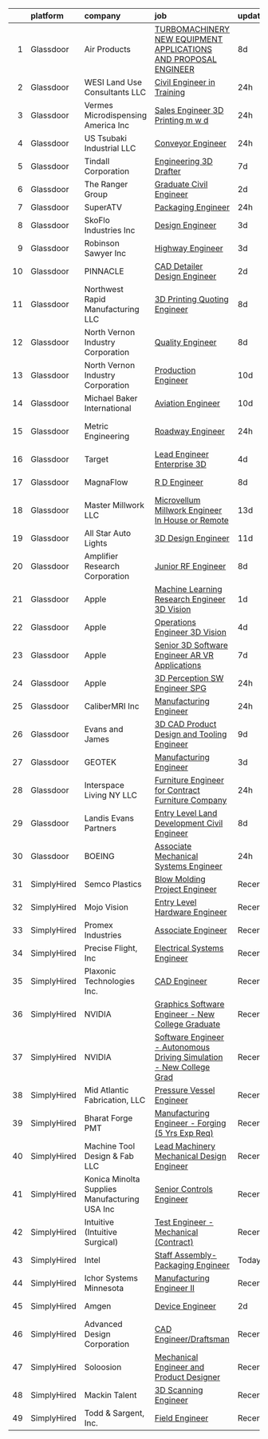 

|    | platform    | company                                       | job                                                                                                                                                                                                                                                                                                                                                                                                                                                                                                                                                                                                                                                                                                                                                                                                                                                                                                                                                                                                                                                                                                                                                                                                                                                                                                                                                                                                | update_time   | location            |
|---:|:------------|:----------------------------------------------|:---------------------------------------------------------------------------------------------------------------------------------------------------------------------------------------------------------------------------------------------------------------------------------------------------------------------------------------------------------------------------------------------------------------------------------------------------------------------------------------------------------------------------------------------------------------------------------------------------------------------------------------------------------------------------------------------------------------------------------------------------------------------------------------------------------------------------------------------------------------------------------------------------------------------------------------------------------------------------------------------------------------------------------------------------------------------------------------------------------------------------------------------------------------------------------------------------------------------------------------------------------------------------------------------------------------------------------------------------------------------------------------------------|:--------------|:--------------------|
|  1 | Glassdoor   | Air Products                                  | [TURBOMACHINERY   NEW EQUIPMENT APPLICATIONS AND PROPOSAL ENGINEER](https://www.glassdoor.com/partner/jobListing.htm?pos=121&ao=1110586&s=58&guid=00000181e1bfa828b476a8726876359f&src=GD_JOB_AD&t=SR&vt=w&cs=1_3dfcf571&cb=1657349843397&jobListingId=1007972591981&cpc=3E2BFC0D8D8346C2&jrtk=3-0-1g7grva2ogagh801-1g7grva37ghr7800-5ab1ea85283b1ccd--6NYlbfkN0AEVkFsOi_nmqAnuT6w7H761lIqN12_Jd97PaERi9O1flMFGPUqzjLB-G4-qZ4Fs8M1R8Nrh7z0lzCh2J28gz3gBlfHz1Oom92kLt7v1DCKmtp7k1wY0c3ZZdL68cqU1zRz2wqclLYYgwLTTsoyTOmdbOgWIvUSnmNx6qxU86IkyqmFI_reMG4MWXz2MVhKWpJqav3HhOtidK79wKZfY7t1818XyCg6aGfv4axXjvWYSA76--6N8nZWdJd1_sRMLEWD4b7Lx42w-AnohpdNEUkiL4WDcCbcggAUEOgNO7PcST8_yDO2tAXwNYBvHYklIPZXXpvdGOU8kxqzVBkJ_5t6xwhnvA-fkKb7DZQPfLyAIxOgIcXliLBnDm-XJNOT1mF2RMPzfUFFTnIyXuAIR54OJ8SKbYGgNPDnXjkbRDxIYPChY1JHCc2uy38Rht2yMpAgB386JrZRV_cCxtN3lERtVzpJrQS5aQLnKy-6v77I63DDCfFOzrMzDjGfEV_xw6ZF_8_kFnsIfvnV4rvFM0lNpdxxzq0CWQqfGseRpwS4c8FPdwf4IcLJYoNbacesRyl59_KqlI4Vdw-28STnIkI-ideCStkUzP2z9dMYGIUn2IFUZqdLnmEl)                                                                                                                                                                                                                                                                                                                                                                            | 8d            | Houston, TX         |
|  2 | Glassdoor   | WESI Land Use Consultants  LLC                | [Civil Engineer in Training](https://www.glassdoor.com/partner/jobListing.htm?pos=122&ao=1110586&s=58&guid=00000181e1bfa828b476a8726876359f&src=GD_JOB_AD&t=SR&vt=w&ea=1&cs=1_45cd1071&cb=1657349843397&jobListingId=1007993221858&cpc=26137B373B4A29F6&jrtk=3-0-1g7grva2ogagh801-1g7grva37ghr7800-837912928ec56853--6NYlbfkN0AuAjYKnBHsdkcMxrD7ZJITXxV72vImVt5xOyKRJQecNHkeJhImC_lT1WHNrvDfhykvpqBk5jmu9vViv7gx5HvX-UQBae8AcB2xo-Gh8XxV0YXKNDTFmjFkY5T5Akx3WNT-NUpW2UEJRjvcmTKDBUgrPn9Be_vA-qT6e2I8nMPvWgz0JSUkTZkqWzfUpsELGfKYa7-lnqpmX6Q7QMr9HExEvEFpyJDanMTePOOChBbyX2t0a-28sUc6k_nzL126Isw9wO5XLnKWPRqitUw2Syu1eal4eKqhsJHWS0q-oXFOKB94A3ehRz7JtBgGF2y7WLDJ-L7OseJwRwUr7t1HOkg2uh-1zHkn29HWtcbCfIUchBCxRodtdvoXK73RSjgp6K_rqat4eOBflKONwcQSKCUWl_efJQVrEq1GbI_fBYm4iD2Xxag58n02c4pkhZ7vecMxLc6GaQiyO0UumLxOm1cmAHyXREInS8RyC5VBBCfUb9hYtftUDwXi47DRpQdScBZG9wh9nc-6IA%3D%3D)                                                                                                                                                                                                                                                                                                                                                                                                                                                                                                                  | 24h           | Everett, WA         |
|  3 | Glassdoor   | Vermes Microdispensing America  Inc           | [Sales Engineer   3D Printing  m w d ](https://www.glassdoor.com/partner/jobListing.htm?pos=116&ao=1110586&s=58&guid=00000181e1bfa828b476a8726876359f&src=GD_JOB_AD&t=SR&vt=w&ea=1&cs=1_ef1096b1&cb=1657349843396&jobListingId=1007992940967&cpc=DED3C32E22E90A94&jrtk=3-0-1g7grva2ogagh801-1g7grva37ghr7800-4e247f00745ac9bb--6NYlbfkN0CzAZ8edS31tIiRoq5Sa9mh_ctzwvfeuiDQwmL6_F0YTXr3i8U8EDjUiAWSU9tpM6HMHlUu4bz0A1W9-oevJucUUN5sc0SJdZ1WXQeeJ31IyW0uYjyZya9yiZVmSbakpg5Z83b70s3edFBZ1e3PjQTgMDDqm7lHzTRkfkODkik43RP1HgH6Po7wgjDyZH8QWdSG7L0WU8JddADey_p2HPCEOI9sa0KC5HGaCfAnnSOVVUmdqe17VYpcaamtjlG1i_mZ3p-J284dFr1cgoM0-2ylfE_fVS157s3fXit_TjQd-l55WXAyjSqGkzdFa0EJf6gYzYYR1h-iatRY3BoWWaHKZkvVfOXb0gffxdMq_ZFJV6GTjoNQFW8zFNuGgYHHfgmfoB9pD75j_vApOlvFpzyAel4Qn5vDCXinIl2vZr-Ag_zNjS6ZEFhGm8yeuROX9AsTQCyzyjdt0hzc2iKc5GjSdVqBfZ6fFWmJyPonA9HTbL2veKGasMmyDIhRMGBAMtNf4JniSY775w%3D%3D)                                                                                                                                                                                                                                                                                                                                                                                                                                                                                                        | 24h           | Plain City, OH      |
|  4 | Glassdoor   | US Tsubaki Industrial  LLC                    | [Conveyor Engineer](https://www.glassdoor.com/partner/jobListing.htm?pos=103&ao=1110586&s=58&guid=00000181e1bfa828b476a8726876359f&src=GD_JOB_AD&t=SR&vt=w&cs=1_82ca966f&cb=1657349843394&jobListingId=1007992475288&cpc=25F93EBBC166336F&jrtk=3-0-1g7grva2ogagh801-1g7grva37ghr7800-650fce38af5bd460--6NYlbfkN0D4ROY9lslZXeKtuIKoUQUNo2wfgAtuUotm8G61JvlSj0WO8vkY0mXyyBoHddmEx16qx_PiSn1LqWMoSv8TzmYf2bwwpK3yUzX26VbhTm_TYDTWOvW_pkTvqg8kDKgp7xfYj_Uk8cLyU3UZiJEJI1oRPKA8pw3UpE3U8SU2RR38x_g6VsvQSC_GYEhp6hVwT40dglNc-0DK2oFTlin5w4c7NhdXH--yyAECFfvxcZK6qroR1Enb7uo-ufGByWlTUKp8vHWvkcTZ0NIyfMi0MTeF6oMmDrkdNbmWQlSZEEZZg1ia4CFgkLM2yOkFFpAzFqt8PbqXmmB_7jEPGU7TEBwX7LrvJFhmBt22iaug-cwCbHQ4QFG_-J5gEaTBVaCkHVxq2AqsFx1mAro2JXR7dKeiVI10tS2H9Ko6OOF-pDXRQBkuFoKdWUUVm5gk8GcxgxNaSWU5OMmMJgfqw1Gr0euf1TlFglEMEOEOwN0v6Ve65g%3D%3D)                                                                                                                                                                                                                                                                                                                                                                                                                                                                                                                                                                | 24h           | Bessemer, AL        |
|  5 | Glassdoor   | Tindall Corporation                           | [Engineering 3D Drafter](https://www.glassdoor.com/partner/jobListing.htm?pos=125&ao=1110586&s=58&guid=00000181e1bfa828b476a8726876359f&src=GD_JOB_AD&t=SR&vt=w&ea=1&cs=1_0124e7d4&cb=1657349843397&jobListingId=1007977037596&cpc=AB6E7ED505984E67&jrtk=3-0-1g7grva2ogagh801-1g7grva37ghr7800-6d8dbcf811592bfd--6NYlbfkN0BRHAOfPojhr5UlLOLEgOSBdTJg5tuPlxoeljkAG6cr_Azmo8yZrXP4asgOcqSbdAx1JJCCc3hbOI6Q1XBX1hoP4wnY9VTj0y1g1hE2Ax1f_4TaCXJfe209P17F-zor9Pj7uACuwL3tQai-hh-ebrEZrX35FP_TizMjNp2gmgv-0QJGArZpUCbUM0_WoaQvGTo6yEOh_uqmmvOupYUmuz9zafoCx1FZ06f9DfxqXMpqaAQHa4vNJ-aCfXJVU2hl6TfcZKw-9MZWQcp5l4CoQ4HpSpSe6070U2TTdWtsLEaVN8dyO_oqKsL8fv-mYYwtAxt7xHIs6WS5oa9ReACW35W5a8OroDkItSuz7nhUIGsTfDmzr6bbC6Nt3pTLmXWCElJ9aXtGDpsaNFq9xV6SgKkyMAAXdD-t5SU7d7UTdEoaVRYIpyZSpIzWL2sBhtWrGqivNRS1IWbpZhLNz_RDhLjxIriBKnUkkwb_GjgWQSOUyde1H4NMnLjh3B_fxbs2tf8kBJxtLficpw%3D%3D)                                                                                                                                                                                                                                                                                                                                                                                                                                                                                                                      | 7d            | Conley, GA          |
|  6 | Glassdoor   | The Ranger Group                              | [Graduate Civil Engineer](https://www.glassdoor.com/partner/jobListing.htm?pos=112&ao=1110586&s=58&guid=00000181e1bfa828b476a8726876359f&src=GD_JOB_AD&t=SR&vt=w&ea=1&cs=1_a8673dcf&cb=1657349843396&jobListingId=1007987162968&cpc=9F501A507CCEF403&jrtk=3-0-1g7grva2ogagh801-1g7grva37ghr7800-c37b3d1e062e2c6b--6NYlbfkN0CFxeVR7gIDo5QvFvIhRmWHDzaGkvio7MuMt1B5Z2Omn0HiliSApbVyVnRqF9zHgb34dLEQ2xj9wc6-m-QeO_N6J7e_bsHFZeZX_pYa0mXOUWKxd2VntkdXFPG12J7Vug2HtqhIcXlKGSus7njxyuGHi5cK5QJHZYK5U4QiL7SEG4fDK_nxHjXruJn-70WtlYdmjfJuXIMiGUlzwBERQD0ngC5lLHU4FrZAu4KZTXPnfbVfFAoynBOS4kAUKU1e9UeeTWzlX-RQ4DK58Ve46YH9hmYtXd50lCz-GpiEyxtrWsddkIeIdieZNAbogv9MxDkw_UCyp-IW5VexDn2Qgu9YOPrLkLq8VhH1X5xNr-7ekIVl473-oxVhzP4gQOvEKlohcUmtgbpobvBvvqdEm4eRlR_yOSTyA-G7GeUjw1GODmu472kq6_AIa3HjZUDATpAyzcS2ylmvCC2ptbuCKeILWLWzyZD4Qq_55K1xBQZbbpzWd2OqawtoLqtrBNGb0BuHt-c6xv7jYQ%3D%3D)                                                                                                                                                                                                                                                                                                                                                                                                                                                                                                                     | 2d            | Franklin, TN        |
|  7 | Glassdoor   | SuperATV                                      | [Packaging Engineer](https://www.glassdoor.com/partner/jobListing.htm?pos=123&ao=1110586&s=58&guid=00000181e1bfa828b476a8726876359f&src=GD_JOB_AD&t=SR&vt=w&ea=1&cs=1_9acda86c&cb=1657349843397&jobListingId=1007992553352&cpc=8A48E7D5890B96AC&jrtk=3-0-1g7grva2ogagh801-1g7grva37ghr7800-dd509579d79b69dd--6NYlbfkN0ARO1kyRplNheCLuGMn3cqXAPmsNZoOrBN4ebcsAGjNuKmMvplib8kB05pNX1f-BZfz-J-G75MtD0QL6iyXFxwX8q_rdXbvXyyDfwxPwvUy1iXg12LqRoTBe6llt-Tj30h4ppuvYyN0sOwRhUJyTwIPuu33hwJvhsZKMANS2J2KkiKz6OQLB4EPj8qbJE6ohDOThFQUwhVNVZpsgPCyC2K-kOuDgNxB6F0dmdq3OQvc7uWrfArlT986xkJn_IYbFoHNlAeFLmr_K0R9DNgIyY_RHETgRZ-tSMKqM5lIEI3w3gvXeRg_uUZW6BykBTiSNUQEEKP8b36Vb-1DhhxL6wUOR3zdbIaxmgmn3EVauPX8LPfpOgcsm1ORdteX4DAGLfNTXJEhz5MJILY2y2Et3cuc8Qyl0-gibiDWqire6hJPSis0Di5IqX-wzyvqfsM7hRwHIj0UI88RNdOnZIZ2xRvAivQyX7zHbBJPzvlRBJRomnYLkuTRBodlFIM7khJoYcZ2Lt9ca9gkHQ%3D%3D)                                                                                                                                                                                                                                                                                                                                                                                                                                                                                                                          | 24h           | Madison, IN         |
|  8 | Glassdoor   | SkoFlo Industries Inc                         | [Design Engineer](https://www.glassdoor.com/partner/jobListing.htm?pos=113&ao=1110586&s=58&guid=00000181e1bfa828b476a8726876359f&src=GD_JOB_AD&t=SR&vt=w&ea=1&cs=1_7db78af0&cb=1657349843396&jobListingId=1007985315404&cpc=CAF32EB92433BC76&jrtk=3-0-1g7grva2ogagh801-1g7grva37ghr7800-ee8b193d0ee07ae6--6NYlbfkN0C7-XNBNnKgfS6PgwvsR1N2731LwkDraSg-n7jseUN6wC4wVt0_gy8wTf58fm0bGviw7UpHJAXYBl7xvyuXWhzlFm7ILTW6t_YXt6ej1hEtzXb3RRmgDEFAYv_ikQy1wXHJfxJyftHIr0LMlulI7JtE8j-59eztEJ0MnV8yn8IE4AVwiFkNf0MhrAKE8rtQUI8X12Z2TtrzgMrIq_9PPPwiAAtKyxxuSka2DYfkf1V1NR_6TL1-E4nZOGxhjzBYRXhvlkESb6TE6voPLjyJN6o2Ikotrw0dVBYwUWLcD-78bow8XR7DLCTwIHpObZ_3A9JB0DIDdv_gCpXsqfzrO9hpEFHO4CUdVrawf7HQ01B5j1FIBo7dblyNrSX3Sqwi5qnUnjfbZ3RvUh5ABFq96sQo_4cKimGjqc7JkQuyQ4NWwTXpYDW_QqbUdRGcI8cxBgpktxgUwNw3YIl-A1-e-42HoQHR9VMacJPIxYVI3t9fQOdRmtEnatGmPv8UaG0N1bQ%3D)                                                                                                                                                                                                                                                                                                                                                                                                                                                                                                                                           | 3d            | Woodinville, WA     |
|  9 | Glassdoor   | Robinson   Sawyer Inc                         | [Highway Engineer](https://www.glassdoor.com/partner/jobListing.htm?pos=104&ao=1110586&s=58&guid=00000181e1bfa828b476a8726876359f&src=GD_JOB_AD&t=SR&vt=w&ea=1&cs=1_7c49c051&cb=1657349843395&jobListingId=1007984496052&cpc=08E35E8864782013&jrtk=3-0-1g7grva2ogagh801-1g7grva37ghr7800-cb71f49bc1daf06e--6NYlbfkN0CKNvdBtBh9SnuMcnkEvhJOJZTsmZHyY3ybnWicrfIHv1nK5cibWSBUwKowFdFROU5B-_JIVHjHV4uQUkCHHeMQprPiffxKwdp8WJK4h-3fSWZzxjQm0arDSvZ6E1u50lNdqfDhrCjTOfVviThNp-ITy-ruRRb39EmhZDrnxKQBn32I_vYK4vYyQUeWRA4c4MoR3eRUfjURHNYhctHJYMKnIE7uCxsxRuRY8TKfGr0xnJj5_za14PUfCDzpZAcacBu2EUbxmwSVmq9wRVn-Eqw4TwOURDxknfrN45eDZXS3DwghMybd6ulkJ8sVycjTIeFTEjLlhdv91Plv4EXXD_nHNdDOP4qCq0O9Hs1en5FN5C1wivivzjj25km6utyLknMJdv5v6AthKd1aK9mb4raqsdmRfi2yW0TJImlfhMF94ZikUOTAQVRVaXknZOeARvdx9QeBURBYIzsP1JczLjxTqmkf262cnc8BLr88EX8elxfbHiXo5__y4u6TB6ouNFI%3D)                                                                                                                                                                                                                                                                                                                                                                                                                                                                                                                                          | 3d            | Gastonia, NC        |
| 10 | Glassdoor   | PINNACLE                                      | [CAD Detailer Design Engineer](https://www.glassdoor.com/partner/jobListing.htm?pos=117&ao=1110586&s=58&guid=00000181e1bfa828b476a8726876359f&src=GD_JOB_AD&t=SR&vt=w&ea=1&cs=1_66702ad9&cb=1657349843397&jobListingId=1007987370355&cpc=67D5E609A3B8C355&jrtk=3-0-1g7grva2ogagh801-1g7grva37ghr7800-cf24268807e5954c--6NYlbfkN0CB9EtjBpeTX86Av7sz5ftMXX-ti6S2BjThBsHEZ76p5bTpK0OCmjZlUEGZCrdr5lK4sPkUyGH88m5M7VQQm2piqLSaUEXZDPdMjVlfmKABGmX-uJMu3dGyU4dQ2rLqRMLy1HkI5dC0vFRKKYXXX9sjAoVVAlOeJkayp9EjbktLUdgrFfPzvwI8Q0PfwWbs9jEnV35ckUnUgyCeXoyOl96hcpRLG4g8nLzNyG1J9LwBZTvpP8lsZ8qm1iJ5fVD9Euf4wHHzcZ76BhrH27MQx-TD5r1LozK45T7lQkBXRiXGuoCoxLZP8gZp89-1k5aqQQWjuBQc6EaGDMNkhTcty5fYSpo_5EaVIJJ0K-K2fjVTCDE0IdO1Os_CWUYhq-4pI6-ww_m5hB-f7z_DMWx-DDUa5U7b97m1JMHZgkbkr1SIIQvFJ3x5s4BABxwpu4an6hNgrcj53Zk51jQsWLhOuYrU2T35JDDbi7OZrVy3H0I15FanGM2Ckqx-kklDuFbtABKLxagorbVJTQ%3D%3D)                                                                                                                                                                                                                                                                                                                                                                                                                                                                                                                | 2d            | Hillsboro, OR       |
| 11 | Glassdoor   | Northwest Rapid Manufacturing  LLC            | [3D Printing Quoting Engineer](https://www.glassdoor.com/partner/jobListing.htm?pos=101&ao=1110586&s=58&guid=00000181e1bfa828b476a8726876359f&src=GD_JOB_AD&t=SR&vt=w&ea=1&cs=1_c56df16b&cb=1657349843394&jobListingId=1007973343350&cpc=688954DE3DB7E469&jrtk=3-0-1g7grva2ogagh801-1g7grva37ghr7800-5f66f7d07ebfaaec--6NYlbfkN0BdDHiSlq2TKVYTvK036ioTcRDjelCKzvFOpLFiF--0iXrCtLHoAIe2MN4iIXd48C1MGKb3iZS08jd5lUXS7EN2kilVDQbCoX5uNuGQF1IEyNcucH9pT9jU7aDEbJqeipgzh6FlYIf7ufncslwqcO5H2hn8zkpAsgeUMMSIGeLdTztrtEs_auo9-pYZYqEZ5kELJdgfE3Yc4hZbU5mmlhiPMGLsK9XX2FbxcodMKojJ9a_A3BCdccqf8HSXrg9XzOxABxYXJKSdUVSBDWcrDqDbFQeeiiEe05Ikg5Yw_NX9usKujCrKHxUEUytEQ4QEXXpPTQO0Nx7cj-7MKOnY10Oe6W7OcPZn4yug167TGoPCX7qJhQ8mg5Zek0pQ4wS-4kEtjKlWiV5rTdKhYN9xmoSJ3_F1S6aWJshlZste1Fioc34qDhc_YFRmPnutW6LreG-Q34a3DCl7RVruGWlDoYalKdu1ZXKQ6EknfQYJz9NAzPwRqpKlwHdwADwFxMFOw5N_B9ElGGMnog%3D%3D)                                                                                                                                                                                                                                                                                                                                                                                                                                                                                                                | 8d            | McMinnville, OR     |
| 12 | Glassdoor   | North Vernon Industry Corporation             | [Quality Engineer](https://www.glassdoor.com/partner/jobListing.htm?pos=109&ao=1110586&s=58&guid=00000181e1bfa828b476a8726876359f&src=GD_JOB_AD&t=SR&vt=w&ea=1&cs=1_7d71657a&cb=1657349843396&jobListingId=1007973736589&cpc=6A461AFE751253A5&jrtk=3-0-1g7grva2ogagh801-1g7grva37ghr7800-c3a6a4ee2836e462--6NYlbfkN0AEUSoZ8Q6MTlPUfi1Ow4rdHZ2Oh79Dv40WcjdpagmZC9NbJJpdwzpnzeFtE_bI80wm4KXTqBFEh-vi19c2eJA4iULaJLL2PuIdXTqgnej5rIWEpgFeM6Wlzgds4cZNzrfQsPCoXweXZfgCp6Va_5mNBeMx9niu3RL_p4Kh-jDe0kGNPhjI5aStuCSYeIU1W45xMwwkVUBvm-W9jBwXNIg54jimGBaFRlMvezsJbxxLI1zeNI4y-0pzAPY3k3ojpflMRkUwnyFSSMW_bIvuYSY-C6kUV3AS42tJ7EvGcTLs7-YnFGIypTx5jPd6yXdh8nGkGtaBbGWWGtag1nhHqvAjcD-SOE_lpVlM278jum88fT7Jp1N8pxqq_2LQozM3ek7Umst60PCXsHYxqwz_5oiPCsqzlLC0ErwLvY4yNJAryXXE-4Sqg07h4FmllFUJKwjsTnN-XOb2OhBiynXtDLdhmGsrktpyS1fi9-GVINIldx5-dHxfUyWoUnpEoYZKoeX8ACtAmmq-cQ%3D%3D)                                                                                                                                                                                                                                                                                                                                                                                                                                                                                                                            | 8d            | North Vernon, IN    |
| 13 | Glassdoor   | North Vernon Industry Corporation             | [Production Engineer](https://www.glassdoor.com/partner/jobListing.htm?pos=105&ao=1110586&s=58&guid=00000181e1bfa828b476a8726876359f&src=GD_JOB_AD&t=SR&vt=w&ea=1&cs=1_6cf75179&cb=1657349843395&jobListingId=1007969130163&cpc=BA4050D3C239FA65&jrtk=3-0-1g7grva2ogagh801-1g7grva37ghr7800-a2679a5f9aa26540--6NYlbfkN0AEUSoZ8Q6MTlPUfi1Ow4rdHZ2Oh79Dv40WcjdpagmZC9NbJJpdwzpnzeFtE_bI80we7PLqnYJ3DWAX-TE2lX8rmXEKxjzNTfZfgLaDBDmFhRc74PxNEGiHlDpjFyZ6bfPqVKi9cmb6yVMFDfrkR099E1iQuozpZacpfTocRNIanusffKisI_R9hLzRJDeZXNc93bXnVkJ9eSvCVWS2hhpy8cmiluKaDEErbH5b8h889cQAyYIAYRypPB0Z7udTBDThXawiG9LsO-VtF4Z601fLYWP80o23KT_zbvCRd3dANCaqdEGaVUZQnnLomr9tvlmQHzODDkfmzO6jLDLGA1n_gu5oR7e4jCszlDEfEGjbHx2htILXj31u9YiIc01t7xdxmDvQlyDaewu1TwNRKCiR3J6yxD_16Y-mQKC9tx-zIQFTM5wmgAuFJOkhfTna_SlLKIwK53mK5z_KRi7YJ6bvSp53_YLoizn4iE5HeB32EeubPuE5KaV7fq11lFwiKsZLUEmLkP5ijg%3D%3D)                                                                                                                                                                                                                                                                                                                                                                                                                                                                                                                         | 10d           | North Vernon, IN    |
| 14 | Glassdoor   | Michael Baker International                   | [Aviation Engineer](https://www.glassdoor.com/partner/jobListing.htm?pos=119&ao=1110586&s=58&guid=00000181e1bfa828b476a8726876359f&src=GD_JOB_AD&t=SR&vt=w&cs=1_d51f84b8&cb=1657349843397&jobListingId=1007967822970&cpc=F5E96E35A1725171&jrtk=3-0-1g7grva2ogagh801-1g7grva37ghr7800-f8f09e8f24b34468--6NYlbfkN0Bw6-PCJRpRXGAWvRKjRGO12LLkIPLF8Mel29qcmNmjc051Zg1Fu4MVlztxQQQgvSP2dnYjanfDZFIXd3tiVYF-mfAUhCx2XSfvWaIOvC3zCYz5AwpQsml8lReAFWxzwzXqfKUVoSJIlPtxdCzK1B1JAmayZaF8UKtYPXUFgKMGnoVIW6fLTh-WFNjs2vot_hNqETyLHx0nlSF1aYTP9K-D8frzpG4GtH5NULSqSuH0LLtG2EvOi4NG4vkgG9bOXS7VQqkI34QiXMDwk2gvf051101NLfS8a_EqoGYr75cnA69eFoJa32Nij-oz0p8oSBMghN62V3kRnNYyy4GjLbYBIOkMhM-v2G4A0_7fdhHHcYOTEpnk_fnWvboXr7EUZ6B0KOAKZdbYxYWyuXdOtn0AcZHhv5ytg1aSlO5vwFAp46tPv1MHJMT3VD_mES1WEHZ2PX_21EoK5UqvoScoSm3kW3NFBYwaiYLRHI2RaqNvm7N4yyX65gelYd1D4eWwjyx39FO3fOWbPPvyQk2u0uUt)                                                                                                                                                                                                                                                                                                                                                                                                                                                                                                                            | 10d           | Columbia, SC        |
| 15 | Glassdoor   | Metric Engineering                            | [Roadway Engineer](https://www.glassdoor.com/partner/jobListing.htm?pos=118&ao=1110586&s=58&guid=00000181e1bfa828b476a8726876359f&src=GD_JOB_AD&t=SR&vt=w&cs=1_10aaa391&cb=1657349843396&jobListingId=1007992615745&cpc=B27F49C9D64D6F84&jrtk=3-0-1g7grva2ogagh801-1g7grva37ghr7800-e15c5543eaf3cc4c--6NYlbfkN0DidxVwgmOe-ABwagrwZJDiR9WGDyPDKLtKUy7pDlbvGqMiUcUIm-rDMxHUw0G-qyOajSBA2KuW6CuCjXJxluzKnWzlLKSY_3tMUB9hWL0-mKUYmmaDiepr04WA_Pds_mW_bMVfex2GRYEzGtxFSpJ4t44ptDi1BInxpxyhrGDLHEPxxtss8BNyBpdUs6mYuU6xfe5UhD_mszw3kqVOmydWzeyZCZmjV3UpxTC1xuEPe8elM1wfBpZ3YytJpjW8pMPN3wAWtOAV1eDkPTO1777efi9VpkKJGJpVhAe3Zrk_h5V_9iwzIqNbHygGpX2VxZ546WQcjs5Zwd-cvcN6dtN49gY7D4o0fCTKxNERnFUAEmcPiwtTphwO_xlTHYmurbyxk6GNAPpiS6H3vlimH2pMTONI-bq8RjsX-eh50n2rUONicGvyfBO4nV5XFDTKzvjTWW1WocwGbXdCvTuNGwRhZNmtZZh1OyyjMcl_mMoyfsqc-yfRBzUtSB3EDiGHe3gXFlKvz_LaTHA-tlruetQfsQ-IOmkv3uieFaJRMsY-vTAEaTy99PLoWwLJt_GMwnk%3D)                                                                                                                                                                                                                                                                                                                                                                                                                                                                               | 24h           | Fort Lauderdale, FL |
| 16 | Glassdoor   | Target                                        | [Lead Engineer   Enterprise 3D](https://www.glassdoor.com/partner/jobListing.htm?pos=124&ao=1110586&s=58&guid=00000181e1bfa828b476a8726876359f&src=GD_JOB_AD&t=SR&vt=w&cs=1_46a9bad5&cb=1657349843397&jobListingId=1007983647494&cpc=F929909D2225707A&jrtk=3-0-1g7grva2ogagh801-1g7grva37ghr7800-a61ae40ab2a28484--6NYlbfkN0AgONBeCfCTVljpwzR96jFX3mtyFC--n153CYnqiKkqIbEzGownH_L0_wgVvmdp1a0PFxQe0cHQNtEnMUzCwyzMwtvuMzkwUhd_M3O8WnQfOjJvLVLAOZIZMbVoDy-QiggK0iy-GBW-HI3JDjt4osXJv4LDYuYyNLCCsx96etI_LEJv8gahSlCj85YDRRy0iTSbjuYh_dpFgH5TDjyIJSgJefVJTtLVL_8WVoSi4ja2lZcIA_VNmhX4ZkIJqLWS0h18lD_so4Uuh50RsdVLfBndNR4q4WPvBa68Kh0tmuzCytB3Cy99f2uluka6nTCCZiuc3H2i5hoxwOs8N6xim4vUMbXeoQLTDnbbhi2EAymz8-6-TQlKMTSuYY_5OMKg1NS74A2Ta6mgwAeYQM46QlmpZNCtYtK354Yf_g9B4vcZYRKP1vKVN1PAUT9oBLKrD7I%3D)                                                                                                                                                                                                                                                                                                                                                                                                                                                                                                                                                                                                  | 4d            | Brooklyn Park, MN   |
| 17 | Glassdoor   | MagnaFlow                                     | [R D Engineer](https://www.glassdoor.com/partner/jobListing.htm?pos=111&ao=1110586&s=58&guid=00000181e1bfa828b476a8726876359f&src=GD_JOB_AD&t=SR&vt=w&cs=1_4f8f0cd6&cb=1657349843396&jobListingId=1007975497174&cpc=8EBC6093F3E034FB&jrtk=3-0-1g7grva2ogagh801-1g7grva37ghr7800-de300a51145811f4--6NYlbfkN0C38BWpw3EBzI29jt_AbLJgXCBMBrbC6QbXpjXhG4qlugkjjCBYCZJb2J-DLr_tjlrJYi7z2ecRbfFPeor0jyUh5wVywVcPXUrZTMcXWiMRMNx4Hn-FgfgKJMJ9Fdj6rOQohYO9Btxs-gBvV0zBUMWhTExYqB3Gi4k9SxN2uT3bfHRzxMfDwU_iDILLkUdG9yR3_3kPjzZCqKbSEPfDh3D2rMesGtZm0X_Kwfi6-W7zAcOqeB-FsAsrpVvp61Pq0llfhBLw_TiSY-USYa3B2ome4nr_jfIjMtQvdsl2gBRlZZR_Dv8vDRV_ULiXP1e9GbfZf83ERCxyWxiI8bS__zajHnS1_NDShHYrzSWL3euM4KO8IhIzvXDt6p6eanYWaCo5wT0A3gNd9i1IzOhdHVe03ebJNhniRDhBHoRj0r9d9E3mzCvpIuD45etwer28lgR5R78AyvydolfoGZcy0aB9XH0o_v-W0dCTGhjEs6dGqbEsfetrJnAPZ1_p17OO8qoqHEIlI0K-wLundwKcbPKRP4pvnl0Ju9CrkhakkJXmpHgWBccKfbmhrWJUpvh1ehBuiNpn0sTQ7_2kYKGhihUj8sVvaGLwQ7kVSKxaiD5kUYAg9iAR1mgiUSOoxct66qjQeqCu2THWtfdEFyil0Y3cuszyu54uNbpsetB9G09eNlAz7inmFi9DQBcNxkEAiu0epmAO57zsSRAMZGwAA-CJZ_oLWy_2A3o7NgCR0tcFIYk7NuUTxX0Q)                                                                                                                                                                                                                                                                                                 | 8d            | Oceanside, CA       |
| 18 | Glassdoor   | Master Millwork LLC                           | [Microvellum Millwork Engineer   In House or Remote](https://www.glassdoor.com/partner/jobListing.htm?pos=102&ao=1110586&s=58&guid=00000181e1bfa828b476a8726876359f&src=GD_JOB_AD&t=SR&vt=w&ea=1&cs=1_bccb584f&cb=1657349843394&jobListingId=1007963135076&cpc=9395540B6D99D707&jrtk=3-0-1g7grva2ogagh801-1g7grva37ghr7800-79562bcb5307d6b9--6NYlbfkN0AsBLspfcW29jRgiQyJxMh0XbiuosXHzDF-CFXyT9ki_2-feNXzRTgquC1rNk-JMdI8xtIqhWjHm7SXK7jBsv_aUuGYiAb9w1B4iiewpg7uJkQ3_tZunubXI0tQaWC5_FwfR9j7jTTa2vEMTELODpVTGah93SJd8mZYS1hCmpaCMCahUgt2ljou8dYDjLTXaiKwNx5O165wT5JG0zF6eS8t3bgLk5nhHk5ZgJrXxjtar6BgVWvZpjAYiWZ4OBSN0UbBaF690JbaVB1qLsBAeZNXi5FgOIAT5V5U0kJAF_jJHRszAZu189DQpR92FiFgPj2QYsdPpyC8KuIy4kjqNO7JpWo455OmlLEYVr_Q1HTRNMdgDgZNjBHgAuygCclpgM1YDUEZXflKNlbbQ6zhHwIbgS2oL4TII6V7AZpt7PV3xJ1dkyfkG0OP5egHFQCpwTULAnxzyGNpEX7Iq0WxdTKPUkGeNXOF4VFM3vL4JbN2r90xwxklF-L36jCavGEfdQEuC_6XDkx0VjuT9jp6dRIoEf47Pi9N9EpO2Qx6QVRenA%3D%3D)                                                                                                                                                                                                                                                                                                                                                                                                                                                          | 13d           | West Wareham, MA    |
| 19 | Glassdoor   | All Star Auto Lights                          | [3D Design Engineer](https://www.glassdoor.com/partner/jobListing.htm?pos=106&ao=1110586&s=58&guid=00000181e1bfa828b476a8726876359f&src=GD_JOB_AD&t=SR&vt=w&ea=1&cs=1_7ddbd278&cb=1657349843395&jobListingId=1007967052091&cpc=C1BF6838CB3F0E92&jrtk=3-0-1g7grva2ogagh801-1g7grva37ghr7800-cffdf2be661eb227--6NYlbfkN0DNAixezUniKQZycpPXM0-5F97y6CBea4lbvYQsfLBFsW_ovkE5V4jZ5FZT9Ga7kq_5UzWiy2uiCEQKOMnBTjrR3vnflLFiBJxn8cjEMxawymzo4y4SOHza8FCvy_6qUtTqxYmGyOt3qjy7D8aoWQq6bvI5V16BD3dtNFJNWuRm6ZJP_BYrGMWNeIiesqg-YU7t1lhqPk37AGzEkAlZWCZ2JhvZs_2wt0EF_Yn0ZLYY4AEf2dgHOnS6SQYa61dXyTOMzkSoI0mMjteozhW2CICon3dC-c32b-zYIcJgfhRlUsoVRC4wA1E-OAS6TYU33sVOipAEuTHx0Q65mL63EzOxKh9AnMMfTOXZ137Gd_8bDMGi-uLDXNhcINxoV-zP_PynPHzVgCMbobvoBdbWya-O0utLEHEJ-Gfc1jO3iqErVUNRt5TBbwXM9KDMBmLe8RXPtWAaYGJLaR1_ogWkUJU425nHf3fMJI3uVFuqCAeayIyrFYL09TRMs2txA5rpYemnpjHLZCBEz_Vl88OXgcl8HMtVJUAFEis3say27NXF9wEWsfFGXroV4Or9_S10KrSWUiAAIGm3K6fTs1hUkgMZ9jap2HZ4PP9MC1bZ-RAP2ZYKXIHAcJB79ggs8_PT0ykJSvOQfRkpXG2WLMixS3sIl0JWkg96FBMXKKk2fQ4n4-3DNkviL69810K7FJTgh1dClzgL6gD4GgCWDKMxhrY3Wqr51yX-NfG-5wUG0A1uzaOQt_SrYyiX7ry1a8iFsqa61MFljb4NIQ%3D%3D)                                                                                                                                                                                                                                                          | 11d           | Ferndale, MI        |
| 20 | Glassdoor   | Amplifier Research Corporation                | [Junior RF Engineer](https://www.glassdoor.com/partner/jobListing.htm?pos=115&ao=1110586&s=58&guid=00000181e1bfa828b476a8726876359f&src=GD_JOB_AD&t=SR&vt=w&ea=1&cs=1_972c9829&cb=1657349843396&jobListingId=1007973692978&cpc=BA2480082EBCBD2C&jrtk=3-0-1g7grva2ogagh801-1g7grva37ghr7800-a38fa34dd3515fb9--6NYlbfkN0BhwSWBzNnK6FAQfCqOlvcAZCXqQpIiQyC0tToH9knyLQ39f1Fu-NxJzpMVbv3LNsHo7qLmMbkaocXSkPmryp3OJ-r8gwPcIsdZ5MwWRA5DyaVdfgFiAbSomanB0s9IpMzeODcQVZrXytyejPa_7AZZ4FNSVq8UGGq2KO9MYpeukFMhS5CM6ASSDw0QlDUxiQGTmPXx_dhPI0WP3p8x89JmrOtl3B6ogo5Y-Q-ybfsOeXGBhDCl72OF-tRue3k3NnUXtLN2VFW05aWwJ65Pb8s2JcLmeDbroTHhzZtnS_PLzN2wLNhsj2PH3paUfwa3ztBdRzE_ZNmrwpRCV5Xxa9JQmrSV0pFbdMHhrbYg1-6RvBqv4_BP3R3uqTyKjO9L0uezwcXEJDubKmUoYj80ol8FdjuFIcc3ZedGu1RLerHknLwX0_57HXFox9xXdGmgK8KkdSCEMhPGSNtysajch8ea1D2rztFmExm3akBU-ttWZJ7CdhLTDBNyMbirbIuT40Q%3D)                                                                                                                                                                                                                                                                                                                                                                                                                                                                                                                                        | 8d            | Souderton, PA       |
| 21 | Glassdoor   | Apple                                         | [Machine Learning Research Engineer   3D Vision](https://www.glassdoor.com/partner/jobListing.htm?pos=127&ao=1110586&s=58&guid=00000181e1bfa828b476a8726876359f&src=GD_JOB_AD&t=SR&vt=w&cs=1_d69cd80d&cb=1657349843397&jobListingId=1007991589324&cpc=AC285F3A3ECA6BB0&jrtk=3-0-1g7grva2ogagh801-1g7grva37ghr7800-65cd5d7141a48453--6NYlbfkN0BvKrLyj5gPmtZO9T8euul8TCxuuKNOtzRJOomxnwSEodTz2Bc-sPZlt2Zgji_QUXGea24aHeGsF2rIpbzSL0xiP__p3H9FjdQipX2M93YjJP8rDOl1COVzkRizasuGaZGnBBq4ViJq3kMIlCJMWPPmFVAcDh8xR2frAi0RdVUPs3Ny8Qd0ezhtjkPcnPGCP49KlzDv0l3wEVTe5Z6HDwZZXZE9JMx4PX2n_7I-yV7-JcmDCzCFNz4f5Ld00oB6o5yLQMu0n05jRbSWL1aGntI6iH3QJY3aT5PRG69Ovs4WNfPEoatawk5YNd4xVvY1o67TSnt0jKpOvUf-QS9rsWrPpZElJIRlFUQDsd68SeVNUsrjNVXuWWfNeGxXZeV51B4SYoBpSHYVkY97MUOIMBwJ8GnPXbFT9ozgHIjtT44GrpArtl9Skg-xTl62j4wdWx_PovZfqgM_04epeqtUQUMFIRB0QHEYhoEAAsZlE3DzCVWdjrS0FAEemaUjBtWJjMgPFnXGm75LAGbqSv7zHdcLG_Ee-lpwWZ_KYER-RJ28zG3dWH7ovP1l25swjDJwU0xCDN9cA5-ovkM_oE8tIIPVQN35ij9twYZdSM-UtiQtGtX13UvT63JCaFgoEOGuoOGH-e0cJJJ-v0xH8tW0kqQmraY2VRcAw2eFnKOsPo8LeHAo3MZrlrfouxcRfweBt8k3avfFgxHCCOuBbKzDZCHkUZQdVZWWhvA75SlltEyqutYnwjd2vYHr9K52X_DLh1ZgVbGKuGDJxYCrHetIkaBzyS_orv3Ua4J_qX5eq1Wbu9r67xuYdEB2bwD3dJTeQ8fFGNLScWIiCUWG8wEaUAsU7L4MWH-pAvCNdQ1cdOmL1tvl1YrT_61sBcy1C75se0dWRWqYFOXVa7A_YfhTY-OrKv5hNLRiSs1d98AQY5R1wrxQDc3TABvnYzWV5SFFII1Qi1Hv1y4o5umo7eTdG26S-PK5of7ieHk%3D)                 | 1d            | Cupertino, CA       |
| 22 | Glassdoor   | Apple                                         | [Operations Engineer  3D Vision](https://www.glassdoor.com/partner/jobListing.htm?pos=110&ao=1110586&s=58&guid=00000181e1bfa828b476a8726876359f&src=GD_JOB_AD&t=SR&vt=w&cs=1_5041a548&cb=1657349843395&jobListingId=1007984018874&cpc=F41FEAB56D215062&jrtk=3-0-1g7grva2ogagh801-1g7grva37ghr7800-f08943953d5c4652--6NYlbfkN0BvKrLyj5gPmtZO9T8euul8TCxuuKNOtzRJOomxnwSEodTz2Bc-sPZlt2Zgji_QUXGPlZNb-PcJASnShW2tVom8HC98qLWDCEFHSG5GJqHxGfqdpuHZ3-WCuaAXWfkPZ2W8P_u6J_TpUZfs6K6LecFOKCh3_W84Hl3yGQu2LEMu2QSH9ChFCWHPW4-RucdBQfNGpZGpg1NGMeTk9Mn79JjjND2WyATAwpRT4rucldiTI9ls4qHc_RqgG7mxvADc6spfwCyu32pUAk8yy-4g6EkhCsBq3eEVHuwaJI99kulbkvC76SsYqIbdS3m12_vW3mDNeTjgAFv2LrAqEUqoYN4YY7gf4wtDq1BIC7q7zVxA1bDtIf382QjZmHhDmfhQAKwU8cgJe9gKGskNhRZz7ja9TdGBxKov06y01E2nVEvznge2u3e5I7GTKxSOMkzXHJqFEJuAO-2BU-A3XBZgJfvs5bpm_E0mPoMNkOeRkCVM6EeALttPvvgNgPBGyKPbZJCU1pP_LvQamCMzqJD3glszuq6RS9p4x2fgFNEX8UIrTcbwodQqK5nyw5JES2zI6g5Qlqs-IGaFyvb_QQFy3ZUTmJRaMKuEMggMXnOlfQ-hXR9aEJfsSvJXMAnsYxUFgTJRmph1ZwU3fZ0d7c91PfNcX67-BNj6cWyjMg6Dcz99bVREgoh8_19nyJ8Id9DRCdd2lFisqIt0d0et2493zaFzER8epqzkjse80kGt-Mst9Wm5W0GF5k85daVQVUWOMbpqpgrnwCKJKetrpqHHP9FpMaiOuozMTvkl8uikK66CKXksR33I1--OhBq-Z4aOGo9Et9gW3hpOLa0dqzyD-bCwpnMv12mbY96EE-6wMYvtjWNbNADt6KzunrmGz_VCG8V35_fsPGoqVd0Ks0YNeFkJBQhVWUg6AAtK8FbBFPGUUhk9s_aqUr8WQUEWSrh5g1GLuKH5N-ZUf3izdeYjTwj3)                                               | 4d            | Cupertino, CA       |
| 23 | Glassdoor   | Apple                                         | [Senior 3D Software Engineer  AR VR Applications ](https://www.glassdoor.com/partner/jobListing.htm?pos=130&ao=1110586&s=58&guid=00000181e1bfa828b476a8726876359f&src=GD_JOB_AD&t=SR&vt=w&cs=1_f0a27bd4&cb=1657349843397&jobListingId=1007978378524&cpc=F41FEAB56D215062&jrtk=3-0-1g7grva2ogagh801-1g7grva37ghr7800-3c36c0e1eca9abad--6NYlbfkN0BvKrLyj5gPmtZO9T8euul8TCxuuKNOtzRJOomxnwSEodTz2Bc-sPZlt2Zgji_QUXFPq_gRBnVvJZoSAf1Klzuhw_62oAW-HAVwGu5vrwVylCRA_3El3_Tbh8kkaKbhimj6-gTuHmgyooXEprf7pNnjarfrIcgaYGg-rVIaL_rdby3_YoyscvXm_h_TV0ToeS0eMpKfLiUUiAA1xAwk7RMhGvfTtbKUrdVP2aoA6EpyKx9rF9C9E4OTfT92YConNr72p3E9cuNgjGaXxpHjy9a4cYv9EJidymm7zFaLErSjaCBxaZgwxx_1_3hGv0mo_IB81IB19jGGup2RjWVNTouRFTNQQP2UeGSBtk7klouDjFR2KPy5wPrmbp1MEqVHNZjiUUiQBFHEJXj0aBmYrLvHvP0W1e6sDti4jYAXFCm6xtY9nqbrnINgFzBhLXY3PHEvJiFx7ZyzospoeCqfvys7o9epSOoWjERL5NYpMugsTzW_TFx94qWMSS8qgHZvkPaACozAIrQNGM3n52pXiZA0c7tAKFm3OxfKmbZYaKMKJf4YWeAIh2vSKQACfa7WUH4SlVzrEtHKmNh1c_GyQuwYE6_5sAFmgJpQMHgn9fjDGL7xIqqke5encKiCavHzYflkQKrFIn5Sa5rC3sb9S01cwtsEWcOM4AZgpGBBnSEFMBY7yCb1GRoukJe8iGYPgRAwAICsw1tRONntKKCG_HK_5vcFnAdSdVLQs7kw9zVv_SzbvPH2_toUD9qLlWvbX5XW003AlUR-rkbuMpnviqCSq5oe0e52J981HUpegeqzaEde8mD_SOFvJiIYaLuc7Vw-GmMEtKTBUCsr0qpv28wM6F6SXpQjmP3oRTzb7uRjEQ4h72dje1ovFPXUJ4e_HZp9HU9QWzX5GyXB7XPOedCraI8brhItklShtqi-dYjjRqqTrqF10kAHWLiLX_v_WYSYmkbyyVuspY_l-cw32h5-ja1edC5WrSGdNoaa2cBpfw%3D%3D) | 7d            | Cupertino, CA       |
| 24 | Glassdoor   | Apple                                         | [3D Perception SW Engineer   SPG](https://www.glassdoor.com/partner/jobListing.htm?pos=120&ao=1110586&s=58&guid=00000181e1bfa828b476a8726876359f&src=GD_JOB_AD&t=SR&vt=w&cs=1_09acf423&cb=1657349843397&jobListingId=1007993991398&cpc=F41FEAB56D215062&jrtk=3-0-1g7grva2ogagh801-1g7grva37ghr7800-b697dee509798ed7--6NYlbfkN0BvKrLyj5gPmtZO9T8euul8TCxuuKNOtzRJOomxnwSEodTz2Bc-sPZlt2Zgji_QUXHFFizkquRaQAhsFQIIj7hX7ChGpfYR-KQyW7EEhdPeuIBDIW94J6pyy6wI0XmFQkXa3ZpQElqBwcqR4bVC00SN95FRPmJZlQgipNX8-OJCUp0O-BgDgq5_vMSr4NtNL-2RMiEkSfzgD-aGMZHgdDSPJElV5Ie3ldxCwXpK605v3NEepDmbaDsjQ7a1MYmW43kjlJtsja1CvHAsAMEiZhJFUXcjmFhjT2mrjR2sTxNG22IPglQI1OaHj3Cbv4N638LazU74CZAbXeZNbPZhKSiauz00G3IxvTqg4aKiiHbHlbAQ0tRzv9y6GjoJqp78keHg9H5VrOzxrIdEvRvvGQTQj-hXYWr1SihsorTaTtrToxa1ObDKqrkMV0TW01f-moEYtYbutE7Bx60yMxTQ3AxoA30y7WRq_tAuFC68u-TC4T9DT7EVbeYx0vcPDV6aBmPvlIbesjcq00vMhWOodbFPWEBSL91OQLZme5z-V_5aTwehzOltj_dqDzdLPbC87IfG5mArAUcZdR-Dvem622EvbL8Qf5_rxASs-yOQTPGpn36H7VWgAk8IdccMPqWG5rvDpZo_6tJM5wcX1Vttxo4L1J5Y3q3pjj0e4FuxqZNG_kq3LB5zct7xnkeIsErxbWtXcZqfQ7F8AprPFfH2KgTbXkk8qemTs9JhyaGdjqSIIPz1EW43aUIWE_Q-hLXAwkyKB3-tnGsJQtK5gh-KtLXHWyUQTIi8lfTT3wRRwMvkqrAB2WYK7hJ91E3Cjd4i2Px5o3xoxX5GyQUeMoGEKwGILKO_6QXhUsYHEV_OnoKx2wJJyLAp_h3DvKS9dFrS9mqgPZKz-yUGed39l8_VRaMpvbB7N4uN-9OUCQTlQP0THcUcNM00UuA7VOzTL3DK6P9cVRp_gUkFWQ%3D%3D)                                                  | 24h           | Cupertino, CA       |
| 25 | Glassdoor   | CaliberMRI Inc                                | [Manufacturing Engineer](https://www.glassdoor.com/partner/jobListing.htm?pos=126&ao=1110586&s=58&guid=00000181e1bfa828b476a8726876359f&src=GD_JOB_AD&t=SR&vt=w&ea=1&cs=1_f4c2f4e9&cb=1657349843397&jobListingId=1007993539506&cpc=DF7064BA3070673B&jrtk=3-0-1g7grva2ogagh801-1g7grva37ghr7800-26aa11cffeb5687d--6NYlbfkN0CKNvdBtBh9SnuMcnkEvhJOJZTsmZHyY3ybnWicrfIHv1nK5cibWSBUTAfoqWV6eQTRc6aeHafTwQJlENEBDMTCKFDbK_zh6nZYCfF_EXniPins-vUFsn961NZKuGMlQOb3ywwAmZz0ZyxsiYgmNDQJhG--9a4HJRC4VCudeZ_c-Ch_TdBCBCDFeAVX3lqJRQptR3pKAkwHYJyBqPBG2rNDSydptJireLQd-TdPKEtzVYm1tcFGblJ_HhMHv1R77bl17n229Yg4fk43aOb8mrcF9FdHNvJtuq8jsOpG7SQf8WmquxYBA1KDP3CMW81KEd4AFmNJ1iWjJ5Ve6xGYu3kJ6ZpPQw2Ah-xkP_N-JIqAdK56wzyt6tamZo1xZfszaIDXg3YoxSuo3N5U3Tk0eyWD8kblrfQNENucqWk418QXzILe0falGzIfayKpxTW8dAJhcyQ1KkFEetScCp6zxw5GayEN3rVW8nfs85EhT68FZfQtyLnDIO1HObnUFeYUU-WV99uBSHaJpQ%3D%3D)                                                                                                                                                                                                                                                                                                                                                                                                                                                                                                                      | 24h           | Boulder, CO         |
| 26 | Glassdoor   | Evans and James                               | [3D CAD Product Design and Tooling Engineer](https://www.glassdoor.com/partner/jobListing.htm?pos=128&ao=1110586&s=58&guid=00000181e1bfa828b476a8726876359f&src=GD_JOB_AD&t=SR&vt=w&ea=1&cs=1_d698eeb9&cb=1657349843398&jobListingId=1007970616947&cpc=6193B0C32834B022&jrtk=3-0-1g7grva2ogagh801-1g7grva37ghr7800-eeacac7f617ed4eb--6NYlbfkN0BIFk-5F8ugqpNfji3YHMJdYOmoGb_D8qCy_c8fibJYoPFfn_szViSslXE7GCZ5poqzMy5FEmzGccp7W65AXzjMytlTrocfw-8SMYzN0GZfncqA6sYSducptgzJCIBK6FBK8KSBPv_NNYMhCKyw2RrcB35wuzXXbgfejR9y21BUoYXWg8e0gQeYyo4tEmI0Q3-nDti0S0HV-JYG3MEpIi_Wz1eTsOjT-TnJUvGQyX1RAYO4-X2jFLMKCJlBPaHHiyrTyQYFKfUc6ffbKnQ5kzGP7dtb4SDttAHxpHDPLkgPFC1BT7RcbLYMOv8kjQ-QOVGKOAd8IUU9a9UFKFkIzowhBsmBDUWnVLEiLlidqN-sQ3JqwwR2DKIynjwldXUFb097Us4HxHs2fOnWoudKRWA4qJVfdlj0J7AoNx5w49Hf2tazptUfvd6VeoxAPLE8FGbP7jxFHKraODodMTGCbFEsSeRtqUI9ndolK6vMbGmTFxw5jUDIt44kqJdTdaI3l19S5ULsNL-xZ_KtrHpdDwEtd2ojQ9kYeto%3D)                                                                                                                                                                                                                                                                                                                                                                                                                                                                                | 9d            | Atlanta, GA         |
| 27 | Glassdoor   | GEOTEK                                        | [Manufacturing Engineer](https://www.glassdoor.com/partner/jobListing.htm?pos=107&ao=1110586&s=58&guid=00000181e1bfa828b476a8726876359f&src=GD_JOB_AD&t=SR&vt=w&ea=1&cs=1_5d4dccea&cb=1657349843395&jobListingId=1007985241676&cpc=241359978B7FCDEB&jrtk=3-0-1g7grva2ogagh801-1g7grva37ghr7800-74ac60d47c355bc3--6NYlbfkN0DrBf76CoCJSWoama6cQUK0w7i3dyNwS0FQzBXe-wOCtnVN738Ia68HwS-sII3Lgkn7sRT-LVBKIuxETeWNIOthN548DriciWUIDfc9pQpPhtZHuQDauRiBwYl3EcOMzXuGGGDYfynoO72GARdev4wiaZYnXaC9QW618Ate6TIyLBktCKx_9w0e1Hos0BaOt_ZYWkaIlVNAAkOdPHjwLRn4ICCGMY-7-UrH_icDQrggGTFPQFDXFlZ1YST7Pwpx2TdzHCJaXPtjgf35IC6yHxxWbiazl1hVobzt7zC2xLDWZ_7psut7K5brf7VLzJGMw8cYzqQuZpTXLu9h6cd-6w3aZCvKgYKHX-9ZqQfzeqvCzQZezFbZojEUjNGiz3rX9lWr3KVq3I6ajtyOj3oWt-DSppFXGuD46f12DbDGHLaiRBXqnrMon9qBAEcRh8DPXFndxnnESNyAg7FyuSs0jkVY-D4auoI8qEKwP0xZ05cW0eOJwPuydkGME6TxtgGBNij_b0_gLl3N9g%3D%3D)                                                                                                                                                                                                                                                                                                                                                                                                                                                                                                                      | 3d            | Rochester, MN       |
| 28 | Glassdoor   | Interspace Living NY  LLC                     | [Furniture Engineer for Contract Furniture Company](https://www.glassdoor.com/partner/jobListing.htm?pos=129&ao=1110586&s=58&guid=00000181e1bfa828b476a8726876359f&src=GD_JOB_AD&t=SR&vt=w&ea=1&cs=1_e787b09a&cb=1657349843398&jobListingId=1007993240028&cpc=1D891ED3EFC3904E&jrtk=3-0-1g7grva2ogagh801-1g7grva37ghr7800-1e6eff220ac4c22e--6NYlbfkN0B4r17DaGxgzJeq-_s9c5jp2aHciWybxWNooOvwz2WHbhiYY-LHc5jxUzsX2FKtg-Ihq_IxqgS4hI3uz7E-QKqprggoPiNS8fhJo5mGF5KJ-EwMYS70bMD9zJZ-UttzKhQ5HjrjFiKoHhyk-yPGTJWgnT_Mewgq39lzibwDyc-9eSSKRnItbbsg5JTr477NO1I3q45hcshcpL8jJDBV4q244vOQx0M-7yE4YuJ7_AL5saYnlC_q9xlsbIz4F4LFS_sQZ0ZoZ03SdC3UGcC_EBfAIHSnhTeC-xHXOHEvunPD6cO0LQJ7YFtUpjnMQ5ORv1I6QJXWnCbMIsDRwR5ByIz3ZXwmGKVP66KF7G_xcaqmDtw5e8MIPIAojoKsASYJga8VhlDPd3aBrJWMT1NN6tOqtd3vEBZBu3CzIGB1PgsfNZioDJQ9eW847ZRL1P8nsACItVrwqPrfHThxH5usJztni7aL9HreukSt6PuSHiS607c6HgH9yyBo5DBRFC1P0lw%3D)                                                                                                                                                                                                                                                                                                                                                                                                                                                                                                         | 24h           | Remote              |
| 29 | Glassdoor   | Landis Evans   Partners                       | [Entry Level Land Development Civil Engineer](https://www.glassdoor.com/partner/jobListing.htm?pos=108&ao=1110586&s=58&guid=00000181e1bfa828b476a8726876359f&src=GD_JOB_AD&t=SR&vt=w&ea=1&cs=1_35022998&cb=1657349843396&jobListingId=1007974885878&cpc=7C4254ED5020F855&jrtk=3-0-1g7grva2ogagh801-1g7grva37ghr7800-c43a2a17ae7242f5--6NYlbfkN0ADTT5tLJQ4UMPZCZzN_Fbb9uijb76zHnnFfvJqci4jjpDuRyMk3jzYzm8l3UkygdXU9jso9luukn9kPIH2Yi30YqlQ7mHs6DvdJOvpBXVlMPG_0TfxIBkwisPW09io_ZJrLaEP-Ko26Eo2zHbrRBK5o5ZgUPB-QAFQ__e6H_jAQn4KHSMEuJwC5DpYbJFUtZ7D3Zk3qJQsqV-sLditPA4WaT0I28tO-qP0L2QY9sBpGDjoOLadmJNnibDWYq5FtElsytLiy3ygtZAl6enfQGlpRCw2kiIVIcbpRgc0lEPXqdnYoBzaUeaQsRYe3Nv_kOC8dVn5_QZPANb8cK1cluAXVgNQJ98dwBpQXG8P6M9uvwCI4Kih5Ld7Nq7dYPKz12mUyq-UMwBCTFMLoPQmTA_IZVAVO6bTzhRld2JhJCDMu_IrvApdpqa3YCICirKSqxQ-XaRM8kx5XaFgPg4eUHfSZ2dyUUbAIp-0GDbnn7ROpeZIyTBctHMZHp9P2wUVZIVvNlh_d4YlW9zSjlYB9RyhVdyLG-YPcP0%3D)                                                                                                                                                                                                                                                                                                                                                                                                                                                                               | 8d            | Tampa, FL           |
| 30 | Glassdoor   | BOEING                                        | [Associate Mechanical Systems Engineer](https://www.glassdoor.com/partner/jobListing.htm?pos=114&ao=1110586&s=58&guid=00000181e1bfa828b476a8726876359f&src=GD_JOB_AD&t=SR&vt=w&cs=1_0027a59f&cb=1657349843396&jobListingId=1007993642792&cpc=8F946C24CF1A525E&jrtk=3-0-1g7grva2ogagh801-1g7grva37ghr7800-99da2131194d7f3c--6NYlbfkN0BddK4H-tsabPiX3BvkwhvbvP4OkLNzlRX6egXJy9Hb11ERhvpR4KXHOGIJSt-F4EkBUr1TOL9rTi4nZ6AK3Rhduj01JMLzuAOGAe7z6_oKSw3LrQUUMmwwOwj6hu9oBABbFrpAqHna_Os0MfW4tBbjeORjayNHfwAh2No_Iiney5Ozj21PyeZGIzNVy0esohEXASknEF-40Tnm4thSxHGOJcTIajWqo0n7O6yCAc8uaM_pOvKGY4Sa4hpYwYTKuGGx19sK_AonOftGDJtYTj5HE-tui9rut7KMcmnlyE-OK73ti2nN8InF05ML1uXv4am6ta1Jbl16-p1bd5JQ7G2mMq1QTfyq7onl97qq_fv1VwBfgsj3qnSI0urU7_xl29-7Hlx6kQYeBgfkPCoYWEMsIPBZHVEwLolX87-LFUmeyKuuaO2juStoNroBXTp-8aU%3D)                                                                                                                                                                                                                                                                                                                                                                                                                                                                                                                                                                                          | 24h           | Seattle, WA         |
| 31 | SimplyHired | Semco Plastics                                | [Blow Molding Project Engineer](https://www.simplyhired.com/job/iYdNhW14fD-5GM0yp_F_YRD-uM-e8suXWgG2e14ba89fsXplwu5OoQ?q=3d+engineer)                                                                                                                                                                                                                                                                                                                                                                                                                                                                                                                                                                                                                                                                                                                                                                                                                                                                                                                                                                                                                                                                                                                                                                                                                                                              | Recently      | St. Louis, MO       |
| 32 | SimplyHired | Mojo Vision                                   | [Entry Level Hardware Engineer](https://www.simplyhired.com/job/j9BPlrv6ywit7rixLK4YCxNaPC7rsZj3P-L7KgtqX5shy1qC2zzB4Q?q=3d+engineer)                                                                                                                                                                                                                                                                                                                                                                                                                                                                                                                                                                                                                                                                                                                                                                                                                                                                                                                                                                                                                                                                                                                                                                                                                                                              | Recently      | Saratoga, CA        |
| 33 | SimplyHired | Promex Industries                             | [Associate Engineer](https://www.simplyhired.com/job/UlM6bvftCRwqNoefOt88-0Jdo2UQfn8RDwm3DFjfdPjX8B96xcOzDA?q=3d+engineer)                                                                                                                                                                                                                                                                                                                                                                                                                                                                                                                                                                                                                                                                                                                                                                                                                                                                                                                                                                                                                                                                                                                                                                                                                                                                         | Recently      | Santa Clara, CA     |
| 34 | SimplyHired | Precise Flight, Inc                           | [Electrical Systems Engineer](https://www.simplyhired.com/job/Qic9IL7ttbr9vwc-2H4Sfw9V5MAW68jlMDBbh8GWi4Aeou6p1peAfg?q=3d+engineer)                                                                                                                                                                                                                                                                                                                                                                                                                                                                                                                                                                                                                                                                                                                                                                                                                                                                                                                                                                                                                                                                                                                                                                                                                                                                | Recently      | Bend, OR            |
| 35 | SimplyHired | Plaxonic Technologies Inc.                    | [CAD Engineer](https://www.simplyhired.com/job/lJydaGONd-W9AxGv9Qv8Q66V7xx7GzAaFwXqFicqmioaiQeQmnSGBA?q=3d+engineer)                                                                                                                                                                                                                                                                                                                                                                                                                                                                                                                                                                                                                                                                                                                                                                                                                                                                                                                                                                                                                                                                                                                                                                                                                                                                               | Recently      | Remote              |
| 36 | SimplyHired | NVIDIA                                        | [Graphics Software Engineer - New College Graduate](https://www.simplyhired.com/job/kjbuVLWSToRU-mS5biw6fBcTAX9bXR5Tmigd2Ld2izjiO5Z74vu3VQ?q=3d+engineer)                                                                                                                                                                                                                                                                                                                                                                                                                                                                                                                                                                                                                                                                                                                                                                                                                                                                                                                                                                                                                                                                                                                                                                                                                                          | Recently      | Santa Clara, CA     |
| 37 | SimplyHired | NVIDIA                                        | [Software Engineer - Autonomous Driving Simulation - New College Grad](https://www.simplyhired.com/job/kCXZHxK-NpvTDT6oFCngRM0cfZHgo9Gr7kxZtmoCABPIXdLflOf9qw?q=3d+engineer)                                                                                                                                                                                                                                                                                                                                                                                                                                                                                                                                                                                                                                                                                                                                                                                                                                                                                                                                                                                                                                                                                                                                                                                                                       | Recently      | Santa Clara, CA     |
| 38 | SimplyHired | Mid Atlantic Fabrication, LLC                 | [Pressure Vessel Engineer](https://www.simplyhired.com/job/OH9_oJ5wSeq0JeCA3IHiK8tetekYKyd78DFH-K6QhpYdKQ0KTC_VAg?q=3d+engineer)                                                                                                                                                                                                                                                                                                                                                                                                                                                                                                                                                                                                                                                                                                                                                                                                                                                                                                                                                                                                                                                                                                                                                                                                                                                                   | Recently      | Fairmont, WV        |
| 39 | SimplyHired | Bharat Forge PMT                              | [Manufacturing Engineer - Forging (5 Yrs Exp Req)](https://www.simplyhired.com/job/siq4lefIes52CJZvjwDqsL4T_YLA1Zelyy7u1qeQ-T_XsgHlZsCaVQ?q=3d+engineer)                                                                                                                                                                                                                                                                                                                                                                                                                                                                                                                                                                                                                                                                                                                                                                                                                                                                                                                                                                                                                                                                                                                                                                                                                                           | Recently      | Surgoinsville, TN   |
| 40 | SimplyHired | Machine Tool Design & Fab LLC                 | [Lead Machinery Mechanical Design Engineer](https://www.simplyhired.com/job/s6-6ptlK8dzUkJdu4KCGsSBqY49t_zXmkx6T4fNs610DtAu3fiqI9A?q=3d+engineer)                                                                                                                                                                                                                                                                                                                                                                                                                                                                                                                                                                                                                                                                                                                                                                                                                                                                                                                                                                                                                                                                                                                                                                                                                                                  | Recently      | Fostoria, OH        |
| 41 | SimplyHired | Konica Minolta Supplies Manufacturing USA Inc | [Senior Controls Engineer](https://www.simplyhired.com/job/iQ1I9T5ErPNO6GtMgVMRy30uVYN1sA5gXiIg6nuU2eYG_o-S6IWWGg?q=3d+engineer)                                                                                                                                                                                                                                                                                                                                                                                                                                                                                                                                                                                                                                                                                                                                                                                                                                                                                                                                                                                                                                                                                                                                                                                                                                                                   | Recently      | Goshen, NY          |
| 42 | SimplyHired | Intuitive (Intuitive Surgical)                | [Test Engineer - Mechanical (Contract)](https://www.simplyhired.com/job/jOBYyMr8YdBGgs8QFg_JzMxnma7TdCg7Gjugg5lo7Pajir63oK_2xQ?q=3d+engineer)                                                                                                                                                                                                                                                                                                                                                                                                                                                                                                                                                                                                                                                                                                                                                                                                                                                                                                                                                                                                                                                                                                                                                                                                                                                      | Recently      | Sunnyvale, CA       |
| 43 | SimplyHired | Intel                                         | [Staff Assembly-Packaging Engineer](https://www.simplyhired.com/job/SHyEqybfBAVDk0uB8mU0haHdEZQO0Q1pXUXety2hq8np-AxrVOoSaQ?q=3d+engineer)                                                                                                                                                                                                                                                                                                                                                                                                                                                                                                                                                                                                                                                                                                                                                                                                                                                                                                                                                                                                                                                                                                                                                                                                                                                          | Today         | Santa Clara, CA     |
| 44 | SimplyHired | Ichor Systems Minnesota                       | [Manufacturing Engineer II](https://www.simplyhired.com/job/XpLm4KpblEXrB_s-iCzKmUvZD-wWwhfk8yq83ZdypmXZUENIKyBdtw?q=3d+engineer)                                                                                                                                                                                                                                                                                                                                                                                                                                                                                                                                                                                                                                                                                                                                                                                                                                                                                                                                                                                                                                                                                                                                                                                                                                                                  | Recently      | Sauk Rapids, MN     |
| 45 | SimplyHired | Amgen                                         | [Device Engineer](https://www.simplyhired.com/job/rx9p0yHvkg5P6Fc47DsA5tDvGx38UgoDaFTizF6pIuBdwdT9QfYEUQ?q=3d+engineer)                                                                                                                                                                                                                                                                                                                                                                                                                                                                                                                                                                                                                                                                                                                                                                                                                                                                                                                                                                                                                                                                                                                                                                                                                                                                            | 2d            | Thousand Oaks, CA   |
| 46 | SimplyHired | Advanced Design Corporation                   | [CAD Engineer/Draftsman](https://www.simplyhired.com/job/nFYto5J7VxCbHxJctCRUScATNHwix-sFhV0hevbcC1K9DQ0f1Z8shw?q=3d+engineer)                                                                                                                                                                                                                                                                                                                                                                                                                                                                                                                                                                                                                                                                                                                                                                                                                                                                                                                                                                                                                                                                                                                                                                                                                                                                     | Recently      | Remote              |
| 47 | SimplyHired | Soloosion                                     | [Mechanical Engineer and Product Designer](https://www.simplyhired.com/job/MMYUDTiG2qqpmu5PUSfxgqLV68atur0r_5dqoRkm1AaBuTzhO7z6gQ?q=3d+engineer)                                                                                                                                                                                                                                                                                                                                                                                                                                                                                                                                                                                                                                                                                                                                                                                                                                                                                                                                                                                                                                                                                                                                                                                                                                                   | Recently      | Remote              |
| 48 | SimplyHired | Mackin Talent                                 | [3D Scanning Engineer](https://www.simplyhired.com/job/UeSWZYnX7kDOVG816trivtvjHS75T_9AJJvNnq8Gr6sqH_DlO5m1WA?q=3d+engineer)                                                                                                                                                                                                                                                                                                                                                                                                                                                                                                                                                                                                                                                                                                                                                                                                                                                                                                                                                                                                                                                                                                                                                                                                                                                                       | Recently      | Redmond, WA         |
| 49 | SimplyHired | Todd & Sargent, Inc.                          | [Field Engineer](https://www.simplyhired.com/job/7PmcNn7fGz0RI7vcCvJaUP3Q4IGno5tYYmUnoQObASCZqyrQZ-mHRw?q=3d+engineer)                                                                                                                                                                                                                                                                                                                                                                                                                                                                                                                                                                                                                                                                                                                                                                                                                                                                                                                                                                                                                                                                                                                                                                                                                                                                             | Recently      | Phillipsburg, KS    |